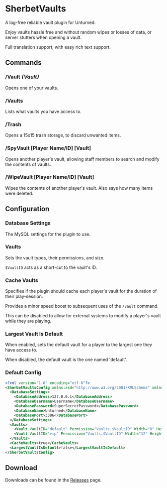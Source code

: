 # SherbetVaults
A lag-free reliable vault plugin for Unturned. 

Enjoy vaults hassle free and without random wipes or losses of data, or server stutters when opening a vault.

Full translation support, with easy rich text support.

## Commands
### /Vault *{Vault}*
Opens one of your vaults.

### /Vaults
Lists what vaults you have access to.

### /Trash
Opens a 15x15 trash storage, to discard unwanted items.

### /SpyVault [Player Name/ID] [Vault]
Opens another player's vault, allowing staff members to search and modify the contents of vaults.

### /WipeVault [Player Name/ID] [Vault]
Wipes the contents of another player's vault. Also says how many items were deleted.

## Configuration

### Database Settings
The MySQL settings for the plugin to use.

### Vaults
Sets the vault types, their permissions, and size.

`$VaultID` acts as a short-cut to the vault's ID.

### Cache Vaults
Specifies if the plugin should cache each player's vault for the duration of their play-session.

Provides a minor speed boost to subsequent uses of the `/vault` command.

This can be disabled to allow for external systems to modify a player's vault while they are playing.

### Largest Vault Is Default
When enabled, sets the default vault for a player to the largest one they have access to.

When disabled, the default vault is the one named 'default'.


### Default Config
```xml
<?xml version="1.0" encoding="utf-8"?>
<SherbetVaultsConfig xmlns:xsd="http://www.w3.org/2001/XMLSchema" xmlns:xsi="http://www.w3.org/2001/XMLSchema-instance">
  <DatabaseSettings>
    <DatabaseAddress>127.0.0.1</DatabaseAddress>
    <DatabaseUsername>Username</DatabaseUsername>
    <DatabasePassword>SuperSecretPassword</DatabasePassword>
    <DatabaseName>Unturned</DatabaseName>
    <DatabasePort>3306</DatabasePort>
  </DatabaseSettings>
  <Vaults>
    <Vault VaultID="default" Permission="Vaults.$VaultID" Width="8" Height="8" />
    <Vault VaultID="vip" Permission="Vaults.$VaultID" Width="12" Height="12" />
  </Vaults>
  <CacheVaults>true</CacheVaults>
  <LargestVaultIsDefault>false</LargestVaultIsDefault>
</SherbetVaultsConfig>
```

## Download
Downloads can be found in the <a href="https://github.com/ShimmyMySherbet/SherbetVaults/releases/">Releases</a> page.
